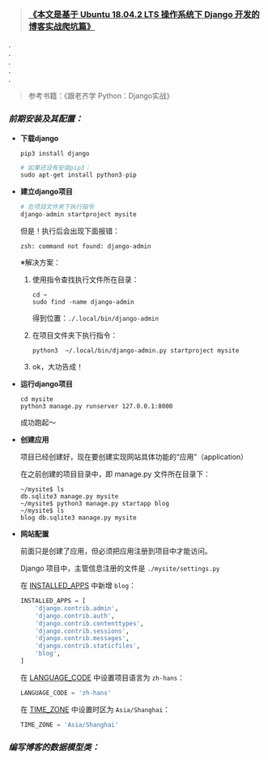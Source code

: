 > <h3><a href="#no-jump">《本文是基于 Ubuntu 18.04.2 LTS 操作系统下 Django 开发的博客实战爬坑篇》</a></h3>

.<br>.<br>.<br>.<br>.<br>


> 参考书籍：《跟老齐学 Python：Django实战》
### *前期安装及其配置：*
+ **下载django**
    ```shell
    pip3 install django
    ```
    ```python
    # 如果还没有安装pip3：
    sudo apt-get install python3-pip
    ```
+ **建立django项目**
    ```python
    # 在项目文件夹下执行指令
    django-admin startproject mysite
    ```

    但是！执行后会出现下面报错：
    ```shell
    zsh: command not found: django-admin
    ```

    ※解决方案：
    1. 使用指令查找执行文件所在目录：
        ```shell
        cd ~
        sudo find -name django-admin
        ```
        得到位置：`./.local/bin/django-admin`

    1. 在项目文件夹下执行指令：
        ```shell
        python3  ~/.local/bin/django-admin.py startproject mysite
        ```

    1. ok，大功告成！
+ **运行django项目**
    ```shell
    cd mysite
    python3 manage.py runserver 127.0.0.1:8000
    ```
    成功跑起～
+ **创建应用**

    项目已经创建好，现在要创建实现网站具体功能的“应用”（application）

    在之前创建的项目目录中，即 manage.py 文件所在目录下：
    ```shell
    ~/mysite$ ls
    db.sqlite3 manage.py mysite
    ~/mysite$ python3 manage.py startapp blog
    ~/mysite$ ls
    blog db.sqlite3 manage.py mysite
    ```
+ **网站配置**

    前面只是创建了应用，但必须把应用注册到项目中才能访问。

    Django 项目中，主管信息注册的文件是 `./mysite/settings.py`

    在 [INSTALLED_APPS](#welcome) 中新增 `blog`：
    ```python
    INSTALLED_APPS = [
        'django.contrib.admin',
        'django.contrib.auth',
        'django.contrib.contenttypes',
        'django.contrib.sessions',
        'django.contrib.messages',
        'django.contrib.staticfiles',
        'blog',
    ]
    ```

    在 [LANGUAGE_CODE](#welcome) 中设置项目语言为 `zh-hans`：
    ```python
    LANGUAGE_CODE = 'zh-hans'
    ```

    在 [TIME_ZONE](#welcome) 中设置时区为 `Asia/Shanghai`：
    ```python
    TIME_ZONE = 'Asia/Shanghai'
    ```
### *编写博客的数据模型类：*


